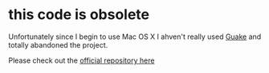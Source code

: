# this code is obsolete

Unfortunately since I begin to use Mac OS X I ahven't really used [Guake](https://github.com/guake/guake) and totally abandoned the project.

Please check out the [official repository here](https://github.com/guake/guake)
